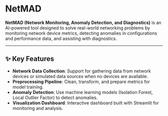 # NetMAD

**NetMAD (Network Monitoring, Anomaly Detection, and Diagnostics)** is an AI-powered tool designed to solve real-world networking problems by monitoring network device metrics, detecting anomalies in configurations and performance data, and assisting with diagnostics.

---

## ✨ Key Features
- **Network Data Collection**: Support for gathering data from network devices or simulated data sources when no devices are available.
- **Preprocessing Pipeline**: Clean, transform, and prepare metrics for model training.
- **Anomaly Detection**: Use machine learning models (Isolation Forest, Local Outlier Factor) to detect anomalies.
- **Visualization Dashboard**: Interactive dashboard built with Streamlit for monitoring and analysis.


